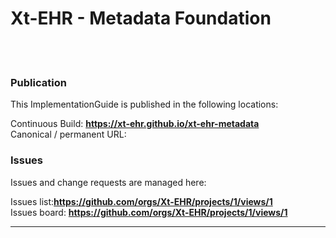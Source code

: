 # Xt-EHR - Metadata Foundation
<br> </br>
### Publication
This ImplementationGuide is published in the following locations:

Continuous Build: __https://xt-ehr.github.io/xt-ehr-metadata__  
Canonical / permanent URL: 
<br/>

### Issues
Issues and change requests are managed here:  

Issues list:__https://github.com/orgs/Xt-EHR/projects/1/views/1__  
Issues board:  __https://github.com/orgs/Xt-EHR/projects/1/views/1__  

---
